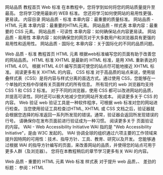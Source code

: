 网站品质
教程首页
Web 标准
在本教程中，您将学到如何将您的网站质量提升至最高。
您将学习使用最新的 WEB 标准。
您还将学习如何使网站的易用性更强、更易读。
内容目录
网站品质 - 标准
本章内容：最重要的质量标准。
网站品质 - HTML 元素
本章内容：最重要的HTML元素。
网站品质 - 样式表
本章内容：最重要的 CSS 元素。
网站品质 - 可读性
本章内容：如何确保站点内容更易读。
网站品质 - 易用性
本章内容：如何确保您的网页对于大多数用户和浏览器具有更强的易用性和适用性。
网站品质 - 国际化
本章内容：关于国际化的不同的品质问题。



Web 品质 - 标准
教程首页
HTML 元素
根据web标准编写您的页面有助于改善您的网站品质。
HTML 标准
XHTML 是最新的 HTML 标准，是用 XML 重新表达的 HTML 4.01。
根据 HTML 4.01 编写页面可使您的站点尽可能地接近 XHTML 标准。
阅读更多有关 XHTML 的内容。
CSS 标准
对于高品质的站点来说，使用层叠样式表（CSS）是将内容与样式分离的首选方式。通过使用 CSS，您能够在一个单独的文档中存储有关页面样式的所有信息。
所有现代的 web 浏览器均支持 CSS 1 和 CSS 2 标准。
对于不同的浏览器，使用 CSS 都可以改进网站的品质，并提高可读性。同时还可以极大地减少您的网站开发成本。
阅读更多关于 CSS 的内容。
Web 验证
web 验证工具是一种软件程序，可根据 web 标准对您的网站进行检查。
当您使用验证工具检查过HTML, XHTML 或 CSS 文档之后，验证器就会根据您选择的标准返回一系列所发现的错误。通常，验证器会返回所发现错误的行号。
请确保你在发布页面前进行验证成为一种习惯。
阅读更多关于 页面验证 的内容。
WAI - Web Accessibility Initiative
WAI 指的是 "Web Accessibility Initiative"，是由 W3C 发起的。
WAI 协调全球的组织通过六项主要的工作领域来提升因特网的可用性：技术、指导方针、工具、教育、研究以及开发。
您能够通过根据 WAI 的指导方针编写的页面，来改善网站的品质，并使得您的站点可用于更多人群（及浏览器）。
您将在本教程稍后的章节学习更多有关 WAI 的内容。




Web 品质 - 重要的 HTML 元素
Web 标准
样式表
对于提升 web 品质，<DOCTYPE>、<title> 以及 <h1> 都是重要的标签。
<DOCTYPE> 元素
Doctype means a "document type declaration" (DTD).
所有的 HTML 和 XHTML 页面都应当使用 <Doctype> 元素来定义遵照何种 HTML 版本。
doctype 定义了您正在使用的 HTML 版本，并为浏览器提供重要的信息以便其更快速一致地呈现您的页面。
文档类型声明同时也使验证软件可以对页面的语法进行检查：
HTML 4.01 Strict, Transitional, Frameset
<!DOCTYPE HTML PUBLIC "-//W3C//DTD HTML 4.01//EN"
"http://www.w3.org/TR/html4/strict.dtd">
	
<!DOCTYPE HTML PUBLIC "-//W3C//DTD HTML 4.01 Transitional//EN"
"http://www.w3.org/TR/html4/loose.dtd">
	
<!DOCTYPE HTML PUBLIC "-//W3C//DTD HTML 4.01 Frameset//EN"
"http://www.w3.org/TR/html4/frameset.dtd">
XHTML 1.0 Strict, Transitional, Frameset
<!DOCTYPE html PUBLIC "-//W3C//DTD XHTML 1.0 Strict//EN"
"http://www.w3.org/TR/xhtml1/DTD/xhtml1-strict.dtd">
	
<!DOCTYPE html PUBLIC "-//W3C//DTD XHTML 1.0 Transitional//EN"
"http://www.w3.org/TR/xhtml1/DTD/xhtml1-transitional.dtd">
	
<!DOCTYPE html PUBLIC "-//W3C//DTD XHTML 1.0 Frameset//EN"
"http://www.w3.org/TR/xhtml1/DTD/xhtml1-frameset.dtd">
XHTML 1.1 DTD
<!DOCTYPE html PUBLIC "-//W3C//DTD XHTML 1.1//EN" 
"http://www.w3.org/TR/xhtml11/DTD/xhtml11.dtd">
参阅：HTML <!DOCTYPE> 标签
<title> 元素
<title> 元素是最重要的 HTML 元素之一。它的主要功能是描述网页的内容。
即使标题不是网页的一个可见的部分，它对于提升网站的品质依然是重要的，这是因为它在以下位置都是可见的：
搜索引擎列表
窗口的标题栏
用户的书签中
标题应当尽可能地短，并具有可描述性。
当某个用户在 internet 上搜索网站时，大部分搜索引擎都会在搜索结果中显示出网站的标题。请确保标题与网页的内容是吻合的。这样的话用户有更多的可能通过点击这些链接来访问到你的网站。
当用户访问您的网站时，在窗口的标题栏中标题是可见的。请确保即使窗口被最小化，标题同样能起到描述网站内容的作用。
在用户访问你的网站之后，网页的标题会存储于历史文件夹（用户甚至会把网页收藏到他的收藏夹中）。为了后续的成功访问，同样请确保标题可以清楚地描述您的网站。
优秀的标题：
<title>HTML 教程</title>
<title>XML 简介</title>
差劲的标题：
<title>简介</title>
<title>章节 1</title>
<title>W3School 拥有一整套组织良好、易于理解的 HTML、CSS、JavaScript、
DHTML、XML、XHTML、WAP、ASP、SQL 教程，并包含非常多实例和源代码。</title>
参阅：HTML <title> 标签
<h1> 元素
<h1> 元素用来描述网页中最上层的标题。
由于一些浏览器会默认地把 <h1> 元素显示为很大的字体，因此会有一些 web 开发者使用 <h2> 元素代替 <h1> 元素来显示最上层的标题。这样做不会对读者产生影响，但会使那些试图“理解网页结构”的搜索引擎和其他软件感到迷惑。
请确保把 <h1> 用于最顶层的标题，<h2> 和 <h3> 用于较低的层级。
可以试着根据此模版来构造您的网页：

如果您不喜欢默认的标题字体尺寸，可以使用样式或样式表来改变。
参阅：HTML <h1> - <h6> 标签




Web 品质 - 样式表
HTML 元素
可读性
使用样式表对于提升网页品质至关重要。
请勿使用 font 标签
应使用 CSS 来设置显示网页上的字体尺寸。请不要使用 font 标签。
使用 <font> 标签会增加文档的规模，而且使您每次改变标准文字尺寸的工作成为一场梦魇。
请设想一下下面的情况：
一天您决定修改网站中所有标题的颜色和尺寸。通过 CSS，您只需要修改一行就可以做到这一点。假如您使用了 <font>标签，那么您需要把网站中所有页面的所有标题都修改一遍。
使用样式替代 <font> 标签可使我们更轻松地为网页制作高质量的界面。
请勿使用固定的字体尺寸
不要使用固定的尺寸值。请始终使用相对的尺寸值。
这项建议最重要的理由是无法通过浏览器重新调整固定尺寸的大小。
您的访问者会使用不同的设备（显示器）、不同的浏览环境（光线）以及可能的残疾（弱视）。
例如，可以把某人的文字尺寸设置为100%（或者 medium ），主标题设置为140%（或者 x-large ），而次级的标题设置为120%（或者 large ），这样用户就可以使用浏览器来重新设定最喜欢的尺寸了。
通过调整网页的文本尺寸的功能，也可以改变打印页面的文字数目。
请勿使用很小的默认字体尺寸
一些网站会使用很小的文字尺寸，这样就可以向每张页面“塞”入更多的内容，或者使页面看上去更“时髦”。
再次重申，使用不同的设备（显示器）、不同的浏览环境（光线）以及可能的残疾（弱视），都可能对用户造成阅读障碍。
请不要逼迫用户每次访问你的站点时都要放大文本的尺寸。
始终使用一致的背景颜色
大部分网页都会为不同的文本元素使用颜色。标题和链接的颜色通常与正文的文本颜色是不同的。
作为一位 web 设计者，您应当意识到的事实是，您的访问者能够修改默认的颜色选项。
如果您为 web 元素定义了颜色，那么同样应当定义背景颜色。
如果不定义背景颜色，那么您的网站可能会被糟糕的颜色组合搞砸（比如红色背景上面的亮红文字，或者深色文本搭配的深色背景）。
如果您不规定背景颜色，可能会使文本很难被识别。



Web 品质 - 可读性
样式表
易用性
正确使用字体和颜色可使您的网站更易阅读。
留意颜色的对比
对于视力不太好的人或者对于不太好的显示设备来说，黑底白字或者白底黑字是最佳的。
在亮色背景上的灰色文字，对比度是很差的：
亮色背景上的灰色文字
在暗色背景上的灰色文字，其对比度同样很差：
暗色背景上的灰色文字
某些搭配 - 比如黑色和红色，黑色和蓝色，黄色和绿色 - 都会使人产生视觉疲劳：
使人产生视觉疲劳的颜色搭配
这些搭配还是不错的：
良好的颜色搭配
留意字母的间距
对于视力比较弱的读者，比较近的字母间距会带有不小的阅读困难。
字母间距适中的文本就比较容易阅读了。
留意行间距
适中的行间距易于阅读，反之，行间距太小则难以阅读：
避免奇特的字体
本文中的字体是很适合阅读的。
但是下面的字体就不同了：

尽量少用斜体
普通字体易于阅读。斜体字往往难以阅读。


Web 品质 - 易用性 (WAI)
可读性
国际化
能够被残障人士使用的网站才能称得上一个易用的（易访问的）网站。
残障人士指的是那些带有残疾或者身体不健康的用户。
Web Accessibility Initiative - WAI
WAI （由 W3C 在1997年发起）是一系列计划供 web 开发者、创作者以及设计者使用的指导方针 - 关于如何使内容对残障人士更易用。
这些指导方针的目标是易用性（accessibility），但是也有助于使 web 内容可用于更多的浏览器（语音浏览器、移动电话、手持设备），以及更多工作于困难环境的用户（非手持式的、强光、黑暗、弱视、噪音等）。
WAI 对您的网站来说很重要吗？
是的。
每天都有百万计的残障人士在网上冲浪，并且甚至超过百万计的人们正在使用着不良的浏览器设备，或者工作在困难的环境当中。
假如您的网站缺乏诸如可调节字体尺寸、带有文本描述的图形以及便捷的导航，那些人们就无法访问您的信息。
事实上：您的网站剥夺了这些人的权利。
增强网站易用性的理由还有：
可提升网站的美誉度和形象
可提升户满意度
可增加访问者的数量
可增加访问者在站点的停留时间
可增加访问者的回访数量
可同样为无残疾人士增加可用性
可为关闭图形功能的访问者增加可用性
可为使用老式设备的人群增加可用性
可使您的网站为增长速度最快的人群提供服务：老年人群
使用可调节的字体尺寸
请使用相对的字体尺寸，这样用户就能够使用浏览器菜单来改变默认的字体尺寸。
可调节的字体
使用 "alt" 属性
alt 属性允许你为图像（也可以为其它的元素）提供一条相对应的文字。
实例：
<img src="images/bana.jpg" alt="Banana" />
有时候浏览器会无法显示图像。具体的原因有：
用户关闭了图像显示
浏览器是不支持图形显示的迷你浏览器
浏览器是语音浏览器（供盲人和弱视人群使用）
如果您使用了 alt 属性，那么浏览器至少可以显示或读出有关图像的描述。





Web 品质 - 国际化
易用性
教程首页
网络无国界。
网络无国界
With the Internet follows an absolute requirement to interchange data in a multiplicity of languages, which in turn utilize a bewildering number of characters.
--- H. Alvestrand, Internet工程工作小组 (IETF), 1998年1月。
国际字符集
所有的 W3C 标准（自从1996年），包括 HTML、XHTML 和 XML 都定义了一个名为 Unicode (ISO 10646) 内部的内部字符集。
所有现代 web 浏览器都在原生地使用此字符集。而大多数在 internet 上传输的文档并没有使用这个 Unicode 字符集。
正因如此，Internet 客户（浏览器）与 Internet 服务器 之间必须有一种在通信中一致使用字符集的方法。
对每个文档在用的字符集进行标记，对于提升网站的品质来说至关重要。
请始终在 <head> 元素内 使用下面的的元元素：
<meta http-equiv="Content-Type" content="text/html;charset=X" />
把 X 替换为你所使用的字符集，比如ISO-8859-1、UTF-8 或者 UTF-16。
国际日期
请不要使用类似 "04-03-02" 的日期格式。
上面的日期可以表示为2004年3月2日，或者2002年3月4日，亦或者2002年4月3日。
国际标准化 (ISO) 为日期定义的国际标准格式是 "yyyy-mm-dd"，yyyy 是年，mm 是月，dd 是日。
如果您使用了 ISO 的格式，那么大多数访问者都能明白你的日期。